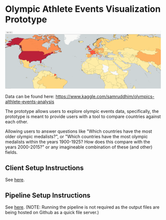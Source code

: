 # Olympic Athlete Events Visualization Prototype

![Hero](https://raw.githubusercontent.com/adamocarolli/olympic-events-proto/main/client/media/hero.png)

Data can be found here: https://www.kaggle.com/samruddhim/olympics-althlete-events-analysis

The prototype allows users to explore olympic events data, specifically, the prototype
is meant to provide users with a tool to compare countries against each other.

Allowing users to answer questions like "Which countries have the most older olympic medalists?", or "Which countries have the most olympic medalists within the years 1900-1925? How does this compare with the years 2000-2015?" or any imagineable combination of these (and other) fields.

## Client Setup Instructions
See [here](./client/README.md).

## Pipeline Setup Instructions
See [here](./scripts/README.md). (NOTE: Running the pipeline is not required as the output files are being hosted on Github as a quick file server.)
